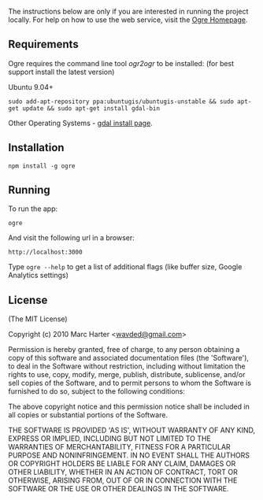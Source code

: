 The instructions below are only if you are interested in running the project locally.  For help on how to use the web service, visit the [Ogre Homepage](http://ogre.adc4gis.com).

## Requirements

Ogre requires the command line tool *ogr2ogr* to be installed: (for best support install the latest version)

Ubuntu 9.04+

    sudo add-apt-repository ppa:ubuntugis/ubuntugis-unstable && sudo apt-get update && sudo apt-get install gdal-bin

Other Operating Systems - [gdal install page](http://trac.osgeo.org/gdal/wiki/DownloadingGdalBinaries).

## Installation

    npm install -g ogre

## Running

To run the app:

    ogre

And visit the following url in a browser:

    http://localhost:3000

Type `ogre --help` to get a list of additional flags (like buffer size, Google Analytics settings)

## License

(The MIT License)

Copyright (c) 2010 Marc Harter &lt;wavded@gmail.com&gt;

Permission is hereby granted, free of charge, to any person obtaining
a copy of this software and associated documentation files (the
'Software'), to deal in the Software without restriction, including
without limitation the rights to use, copy, modify, merge, publish,
distribute, sublicense, and/or sell copies of the Software, and to
permit persons to whom the Software is furnished to do so, subject to
the following conditions:

The above copyright notice and this permission notice shall be
included in all copies or substantial portions of the Software.

THE SOFTWARE IS PROVIDED 'AS IS', WITHOUT WARRANTY OF ANY KIND,
EXPRESS OR IMPLIED, INCLUDING BUT NOT LIMITED TO THE WARRANTIES OF
MERCHANTABILITY, FITNESS FOR A PARTICULAR PURPOSE AND NONINFRINGEMENT.
IN NO EVENT SHALL THE AUTHORS OR COPYRIGHT HOLDERS BE LIABLE FOR ANY
CLAIM, DAMAGES OR OTHER LIABILITY, WHETHER IN AN ACTION OF CONTRACT,
TORT OR OTHERWISE, ARISING FROM, OUT OF OR IN CONNECTION WITH THE
SOFTWARE OR THE USE OR OTHER DEALINGS IN THE SOFTWARE.


